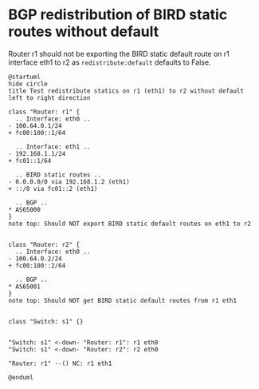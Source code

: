 # BGP redistribution of BIRD static routes without default

Router r1 should not be exporting the BIRD static default route on r1 interface eth1 to r2 as `redistribute:default` defaults to False.


```plantuml
@startuml
hide circle
title Test redistribute statics on r1 (eth1) to r2 without default
left to right direction

class "Router: r1" {
  .. Interface: eth0 ..
- 100.64.0.1/24
+ fc00:100::1/64

  .. Interface: eth1 ..
- 192.168.1.1/24
+ fc01::1/64

  .. BIRD static routes ..
- 0.0.0.0/0 via 192.168.1.2 (eth1)
+ ::/0 via fc01::2 (eth1)

  .. BGP ..
* AS65000
}
note top: Should NOT export BIRD static default routes on eth1 to r2


class "Router: r2" {
  .. Interface: eth0 ..
- 100.64.0.2/24
+ fc00:100::2/64

  .. BGP ..
* AS65001
}
note top: Should NOT get BIRD static default routes from r1 eth1


class "Switch: s1" {}


"Switch: s1" <-down- "Router: r1": r1 eth0
"Switch: s1" <-down- "Router: r2": r2 eth0

"Router: r1" --() NC: r1 eth1

@enduml
```
